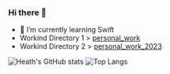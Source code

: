 ### Hi there 👋
- 🌱 I’m currently learning Swift
- Workind Directory 1 > [personal_work](https://github.com/HeathChang/personal_work)
- Workind Directory 2 > [personal_work_2023](https://github.com/HeathChang/personal_works_2023)

![Heath's GitHub stats](https://github-readme-stats.vercel.app/api?username=HeathChang&show_icons=true&theme=neon)
![Top Langs](https://github-readme-stats.vercel.app/api/top-langs/?username=HeathChang&layout=compact&theme=neon)
